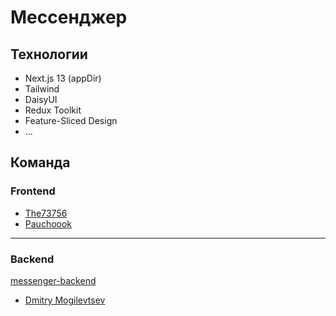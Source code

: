# Мессенджер

## Технологии

- Next.js 13 (appDir)
- Tailwind
- DaisyUI 
- Redux Toolkit
- Feature-Sliced Design
- ...

## Команда

### Frontend

- [The73756](https://github.com/The73756)
- [Pauchoook](https://github.com/Pauchoook)
---
### Backend
[messenger-backend](https://github.com/mogilevtsevdmitry) 

- [Dmitry Mogilevtsev](https://github.com/mogilevtsevdmitry)


